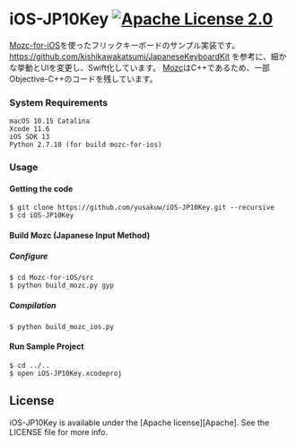 iOS-JP10Key [![Apache License 2.0](https://img.shields.io/badge/license-Apache%202.0-yellow.svg?style=flat)](https://www.tldrlegal.com/l/apache2)
===================

[Mozc-for-iOS](https://github.com/yusakuw/Mozc-for-iOS)を使ったフリックキーボードのサンプル実装です。
https://github.com/kishikawakatsumi/JapaneseKeyboardKit を参考に、細かな挙動とUIを変更し、Swift化しています。
[Mozc](https://code.google.com/p/mozc/)はC++であるため、一部Objective-C++のコードを残しています。

### System Requirements

    macOS 10.15 Catalina
    Xcode 11.6
    iOS SDK 13
    Python 2.7.10 (for build mozc-for-ios)

### Usage

#### Getting the code

```
$ git clone https://github.com/yusakuw/iOS-JP10Key.git --recursive
$ cd iOS-JP10Key
```

#### Build Mozc (Japanese Input Method)

##### Configure

```
$ cd Mozc-for-iOS/src
$ python build_mozc.py gyp
```

##### Compilation

```
$ python build_mozc_ios.py
```

#### Run Sample Project

```
$ cd ../..
$ open iOS-JP10Key.xcodeproj
```

## License

iOS-JP10Key is available under the [Apache license][Apache]. See the LICENSE file for more info.

